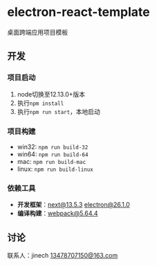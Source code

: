 # electron-react-template

桌面跨端应用项目模板

## 开发

### 项目启动

1. node切换至12.13.0+版本
2. 执行`npm install`
3. 执行`npm run start`，本地启动

### 项目构建
- win32: `npm run build-32`
- win64: `npm run build-64`
- mac: `npm run build-mac`
- linux: `npm run build-linux`

### 依赖工具

+ **开发框架**：[next@13.5.3](https://www.nextjs.cn/) [electron@26.1.0](https://www.electronjs.org/)
+ **编译构建**：[webpack@5.64.4](https://webpack.js.org/concepts/)

## 讨论

联系人：jinech 13478707150@163.com